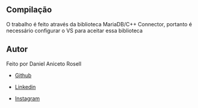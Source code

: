 ## Compilação
O trabalho é feito através da biblioteca MariaDB/C++ Connector, portanto é necessário configurar o VS para aceitar essa biblioteca

## Autor
Feito por Daniel Aniceto Rosell

- [Github](https://github.com/DanielRosell06)

- [Linkedin](https://www.linkedin.com/in/daniel-rosell-48bb48305/)

- [Instagram](https://www.instagram.com/daniel_rosell_06/)
